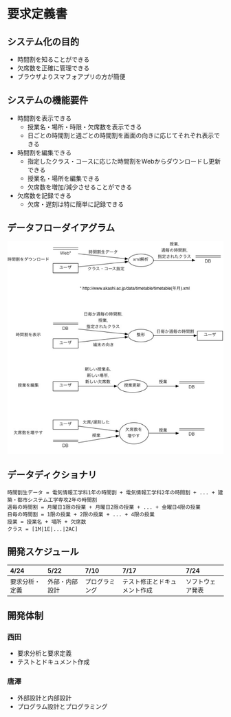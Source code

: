 # 要求定義書

## システム化の目的

- 時間割を知ることができる
- 欠席数を正確に管理できる
- ブラウザよりスマフォアプリの方が簡便

## システムの機能要件

- 時間割を表示できる
	- 授業名・場所・時限・欠席数を表示できる
	- 日ごとの時間割と週ごとの時間割を画面の向きに応じてそれぞれ表示できる
- 時間割を編集できる
	- 指定したクラス・コースに応じた時間割をWebからダウンロードし更新できる
	- 授業名・場所を編集できる
	- 欠席数を増加/減少させることができる
- 欠席数を記録できる
	- 欠席・遅刻は特に簡単に記録できる

## データフローダイアグラム

![DFD](./DFD.jpg)

## データディクショナリ

```
時間割生データ = 電気情報工学科1年の時間割 + 電気情報工学科2年の時間割 + ... + 建築・都市システム工学専攻2年の時間割
週毎の時間割 = 月曜日1限の授業 + 月曜日2限の授業 + ... + 金曜日4限の授業
日毎の時間割 = 1限の授業 + 2限の授業 + ... + 4限の授業
授業 = 授業名 + 場所 + 欠席数
クラス = [1M|1E|...|2AC]
```

## 開発スケジュール

| 4/24 | 5/22 | 7/10 | 7/17 | 7/24 |
|:--|:--|:--|:--|:--|
| 要求分析・定義 | 外部・内部設計 | プログラミング | テスト修正とドキュメント作成 | ソフトウェア発表 |

## 開発体制

### 西田

- 要求分析と要求定義
- テストとドキュメント作成

### 唐澤

- 外部設計と内部設計
- プログラム設計とプログラミング

